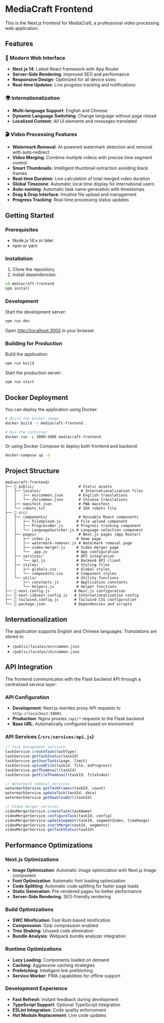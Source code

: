 # MediaCraft Frontend

This is the Next.js frontend for MediaCraft, a professional video processing web application.

## Features

### 🎨 Modern Web Interface
- **Next.js 14**: Latest React framework with App Router
- **Server-Side Rendering**: Improved SEO and performance
- **Responsive Design**: Optimized for all device sizes
- **Real-time Updates**: Live progress tracking and notifications

### 🌍 Internationalization
- **Multi-language Support**: English and Chinese
- **Dynamic Language Switching**: Change language without page reload
- **Localized Content**: All UI elements and messages translated

### 🎬 Video Processing Features
- **Watermark Removal**: AI-powered watermark detection and removal with auto-redirect
- **Video Merging**: Combine multiple videos with precise time segment control
- **Smart Thumbnails**: Intelligent thumbnail extraction avoiding black frames
- **Real-time Duration**: Live calculation of total merged video duration
- **Global Timezone**: Automatic local time display for international users
- **Auto-naming**: Automatic task name generation with timestamps
- **Drag & Drop Interface**: Intuitive file upload and management
- **Progress Tracking**: Real-time processing status updates

## Getting Started

### Prerequisites

- Node.js 14.x or later
- npm or yarn

### Installation

1. Clone the repository
2. Install dependencies:

```bash
cd mediacraft-frontend
npm install
```

### Development

Start the development server:

```bash
npm run dev
```

Open [http://localhost:3000](http://localhost:3000) in your browser.

### Building for Production

Build the application:

```bash
npm run build
```

Start the production server:

```bash
npm run start
```

## Docker Deployment

You can deploy the application using Docker:

```bash
# Build the Docker image
docker build -t mediacraft-frontend .

# Run the container
docker run -p 3000:3000 mediacraft-frontend
```

Or using Docker Compose to deploy both frontend and backend:

```bash
docker-compose up -d
```

## Project Structure

```
mediacraft-frontend/
├── 📁 public/                    # Static assets
│   ├── locales/                  # Internationalization files
│   │   ├── en/common.json       # English translations
│   │   └── zh/common.json       # Chinese translations
│   ├── manifest.json            # PWA manifest
│   └── robots.txt               # SEO robots file
├── 📁 src/
│   ├── components/              # Reusable React components
│   │   ├── FileUpload.js       # File upload component
│   │   ├── ProgressBar.js      # Progress tracking component
│   │   └── LanguageSwitcher.js # Language selection component
│   ├── pages/                   # Next.js pages (App Router)
│   │   ├── index.js            # Home page
│   │   ├── watermark-remover.js # Watermark removal page
│   │   ├── video-merger.js     # Video merger page
│   │   └── _app.js             # App configuration
│   ├── services/               # API integration
│   │   └── api.js              # Backend API client
│   ├── styles/                 # Styling files
│   │   ├── globals.css         # Global styles
│   │   └── components.css      # Component styles
│   └── utils/                  # Utility functions
│       ├── constants.js        # Application constants
│       └── helpers.js          # Helper functions
├── 📄 next.config.js           # Next.js configuration
├── 📄 next-i18next.config.js   # Internationalization config
├── 📄 tailwind.config.js       # Tailwind CSS configuration
└── 📄 package.json             # Dependencies and scripts
```

## Internationalization

The application supports English and Chinese languages. Translations are stored in:

- `/public/locales/en/common.json`
- `/public/locales/zh/common.json`

## API Integration

The frontend communicates with the Flask backend API through a centralized service layer:

### API Configuration
- **Development**: Next.js rewrites proxy API requests to `http://localhost:50001`
- **Production**: Nginx proxies `/api/*` requests to the Flask backend
- **Base URL**: Automatically configured based on environment

### API Services (`/src/services/api.js`)
```javascript
// Task management services
taskService.createTask(taskType)
taskService.getTaskStatus(taskId)
taskService.getUserTasks(page, limit)
taskService.uploadFile(taskId, file, onProgress)
taskService.getThumbnail(taskId)
taskService.getFileThumbnail(taskId, fileIndex)

// Watermark removal services
watermarkService.getTaskFrames(taskId, count)
watermarkService.updateTask(taskId, data)
watermarkService.getDownloadUrl(taskId)

// Video merger services
videoMergerService.createTask(taskName)
videoMergerService.configureTask(taskId, config)
videoMergerService.updateSegment(taskId, segmentIndex, timeRange)
videoMergerService.startMerge(taskId, segments)
videoMergerService.getTaskStatus(taskId)
```

## Performance Optimizations

### Next.js Optimizations
- **Image Optimization**: Automatic image optimization with Next.js Image component
- **Font Optimization**: Automatic font loading optimization
- **Code Splitting**: Automatic code splitting for faster page loads
- **Static Generation**: Pre-rendered pages for better performance
- **Server-Side Rendering**: SEO-friendly rendering

### Build Optimizations
- **SWC Minification**: Fast Rust-based minification
- **Compression**: Gzip compression enabled
- **Tree Shaking**: Unused code elimination
- **Bundle Analysis**: Webpack bundle analyzer integration

### Runtime Optimizations
- **Lazy Loading**: Components loaded on demand
- **Caching**: Aggressive caching strategies
- **Prefetching**: Intelligent link prefetching
- **Service Worker**: PWA capabilities for offline support

### Development Experience
- **Fast Refresh**: Instant feedback during development
- **TypeScript Support**: Optional TypeScript integration
- **ESLint Integration**: Code quality enforcement
- **Hot Module Replacement**: Live code updates